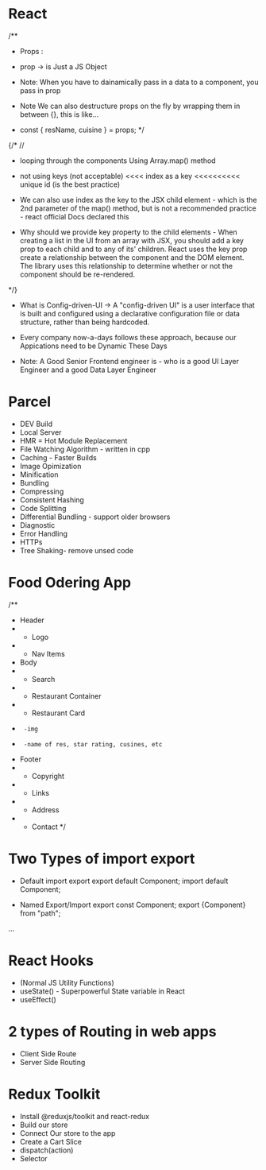 # React
/**
 * Props :

 * prop -> is Just a JS Object

 * Note: When you have to dainamically pass in a data to a component, you pass in prop


 * Note We can also destructure props on the fly by wrapping them in between {}, this is like...

 * const { resName, cuisine } = props;
*/

{/* // 
* looping through the <RestaurantCard /> components Using Array.map() method 

* not using keys (not acceptable) <<<< index as a key <<<<<<<<<< unique id (is the best  practice)

* We can also use index as the key to the JSX child element - which is the 2nd parameter of the map() method, but is not a recommended practice -   react official Docs declared this

* Why should we provide key property to the child elements - When creating a list in the UI from an array with JSX, you should add a key prop to each child and to any of its' children. React uses the key prop create a relationship between the component and the DOM element. The library uses this relationship to determine whether or not the component should be re-rendered.
                
*/}

 * What is Config-driven-UI -> A "config-driven UI" is a user interface that is built and configured using a declarative configuration file or data structure, rather than being hardcoded.

 * Every company now-a-days follows these approach, because our Appications need to be Dynamic These Days

 * Note: A Good Senior Frontend engineer is - who is a good UI Layer Engineer and a good Data Layer Engineer

# Parcel
- DEV Build
- Local Server
- HMR = Hot Module Replacement  
- File Watching Algorithm - written in cpp
- Caching - Faster Builds
- Image Opimization
- Minification
- Bundling
- Compressing 
- Consistent Hashing
- Code Splitting
- Differential Bundling - support older browsers
- Diagnostic
- Error Handling
- HTTPs
- Tree Shaking- remove unsed code

# Food Odering App
/**
 * Header
 *  - Logo
 *  - Nav Items
 * Body
 *  - Search
 *  - Restaurant Container
 *  - Restaurant Card
 *      -img
 *      -name of res, star rating, cusines, etc
 * Footer
 *  - Copyright
 *  - Links
 *  - Address
 *  - Contact
 */

 # Two Types of import export
- Default import export
    export default Component;
    import default Component;

- Named Export/Import
    export const Component;
    export {Component} from "path";

...
# React Hooks
- (Normal JS Utility Functions)
- useState() - Superpowerful State variable in React
- useEffect()

# 2 types of Routing in web apps
- Client Side Route
- Server Side Routing

# Redux Toolkit
- Install @reduxjs/toolkit and react-redux
- Build our store
- Connect Our store to the app
- Create a Cart Slice
- dispatch(action)
- Selector
